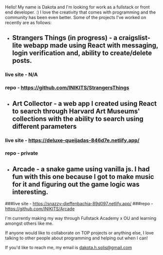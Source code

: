<!---
INIKITS/INIKITS is a ✨ special ✨ repository because its `README.md` (this file) appears on your GitHub profile.
You can click the Preview link to take a look at your changes.
--->


Hello! My name is Dakota and I'm looking for work as a fullstack or front end developer. :)  I love the creativity that comes with programming and the community has been even better. Some of the projects I've worked on recently are as follows:

- ## Strangers Things (in progress) - a craigslist-lite webapp made using React with messaging, login verification and, ability to create/delete posts.
 ### live site - N/A
 ### repo - https://github.com/INIKITS/StrangersThings

- ## Art Collector - a web app I created using React to search through Harvard Art Museums' collections with the ability to search using different parameters
### live site - https://deluxe-queijadas-846d7e.netlify.app/
### repo - private

- ## Arcade - a snake game using vanilla js. I had fun with this one because I got to make music for it and figuring out the game logic was interesting.
 ###live site - https://snazzy-dieffenbachia-89d097.netlify.app/
 ###repo - https://github.com/INIKITS/Arcade

I'm currently making my way through Fullstack Academy x OU and learning amongst others like me.

If anyone would like to collaborate on TOP projects or anything else, I love talking to other people about programming and helping out when I can!

If you'd like to reach me, my email is dakota.h.solis@gmail.com
